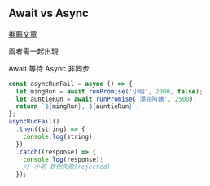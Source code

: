 ## Await vs Async

[推薦文章](https://wcc723.github.io/javascript/2017/12/30/javascript-async-await/)

兩者需一起出現

Await 等待
Async 非同步

```js
const asyncRunFail = async () => {
  let mingRun = await runPromise('小明', 2000, false);
  let auntieRun = await runPromise('漂亮阿姨', 2500);
  return `${mingRun}, ${auntieRun}`;
};
asyncRunFail()
  .then((string) => {
    console.log(string);
  })
  .catch((response) => {
    console.log(response);
    // 小明 跌倒失敗(rejected)
  });
```
